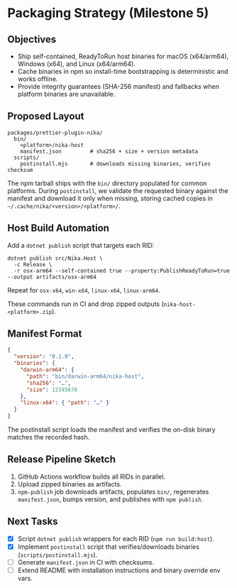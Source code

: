 # Packaging Strategy (Milestone 5)

## Objectives

- Ship self-contained, ReadyToRun host binaries for macOS (x64/arm64), Windows (x64), and Linux (x64/arm64).
- Cache binaries in npm so install-time bootstrapping is deterministic and works offline.
- Provide integrity guarantees (SHA-256 manifest) and fallbacks when platform binaries are unavailable.

## Proposed Layout

```
packages/prettier-plugin-nika/
  bin/
    <platform>/nika-host
    manifest.json         # sha256 + size + version metadata
  scripts/
    postinstall.mjs       # downloads missing binaries, verifies checksum
```

The npm tarball ships with the `bin/` directory populated for common platforms. During `postinstall`, we validate the requested binary against the manifest and download it only when missing, storing cached copies in `~/.cache/nika/<version>/<platform>/`.

## Host Build Automation

Add a `dotnet publish` script that targets each RID:

```
dotnet publish src/Nika.Host \
  -c Release \
  -r osx-arm64 --self-contained true --property:PublishReadyToRun=true --output artifacts/osx-arm64
```

Repeat for `osx-x64`, `win-x64`, `linux-x64`, `linux-arm64`.

These commands run in CI and drop zipped outputs (`nika-host-<platform>.zip`).

## Manifest Format

```json
{
  "version": "0.1.0",
  "binaries": {
    "darwin-arm64": {
      "path": "bin/darwin-arm64/nika-host",
      "sha256": "…",
      "size": 12345678
    },
    "linux-x64": { "path": "…" }
  }
}
```

The postinstall script loads the manifest and verifies the on-disk binary matches the recorded hash.

## Release Pipeline Sketch

1. GitHub Actions workflow builds all RIDs in parallel.
2. Upload zipped binaries as artifacts.
3. `npm-publish` job downloads artifacts, populates `bin/`, regenerates `manifest.json`, bumps version, and publishes with `npm publish`.

## Next Tasks

- [x] Script `dotnet publish` wrappers for each RID (`npm run build:host`).
- [x] Implement `postinstall` script that verifies/downloads binaries (`scripts/postinstall.mjs`).
- [ ] Generate `manifest.json` in CI with checksums.
- [ ] Extend README with installation instructions and binary override env vars.
